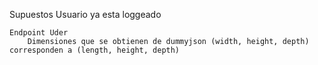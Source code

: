 
Supuestos
    Usuario ya esta loggeado
    
    Endpoint Uder
        Dimensiones que se obtienen de dummyjson (width, height, depth) corresponden a (length, height, depth)
        